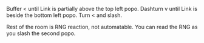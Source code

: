 Buffer < until Link is partially above the top left popo. Dashturn v until Link is beside the bottom left popo. Turn < and slash.

Rest of the room is RNG reaction, not automatable. You can read the RNG as you slash the second popo.
